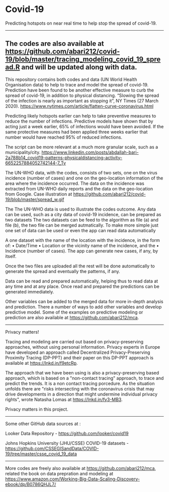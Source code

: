 # Covid-19

Predicting hotspots on near real time to help stop the spread of covid-19. 

-------------------
The codes are also available at https://github.com/abari212/covid-19/blob/master/tracing_modeling_covid_19_spread.R and will be updated along with data.
-------------------

This repository contains both codes and data (UN World Health Organisation data) to help to trace and model the spread of covid-19. Prediction have been found to be another effective measure to curb the spread of covid-19, in addition to physical distancing.  “Slowing the spread of the infection is nearly as important as stopping it”, NY Times (27 March 2020). https://www.nytimes.com/article/flatten-curve-coronavirus.html

Predicting likely hotspots earlier can help to take preventive measures to reduce the number of infections. 
​Predictive models have shown that by acting just a week earlier, 65% of infections would have been avoided. If the same protective measures had been applied three weeks earlier that number would have reached 95% of reduced infections.

The script can be more relevant at a much more granular scale, such as a municipality/city. 
https://www.linkedin.com/posts/abdallah-bari-2a788b14_covid19-patterns-physicaldistancing-activity-6652257884052742144-7_Tv

The UN-WHO data, with the codes, consists of two sets, one on the virus incidence (number of cases) and one on the geo-location information of the area where the incidence occurred. The data on the incidence was extracted from UN-WHO daily reports and the data on the geo-location from Google. Case illustration at https://github.com/abari212/covid-19/blob/master/spread_w.gif

The The UN-WHO data is used to illustrate the codes outcome. 
Any data can be used, such as a city data of covid-19 incidence, can be prepared as two datasets 
The two datasets can be feed to the algorithm as file (a) and file (b), the two file can be merged autmatically.
To make more simple just one set of data can be used or even the app can read data automatically 

A one dataset with the name of the location with the incidence, in the form of: 
•	Date/Time
•	Location or the vicinity name of the incidence, and the
•	Incidence (number of cases). The app can generate new cases, if any, by itself.

Once the two files are uploaded all the rest will be done automatically to generate the spread and eventually the patterns, if any.

Data can be read and prepared automatically, helping thus to read data at any time and at any place. Once read and prepared the predictions can be generated immediately.  
 
Other variables can be added to the merged data for more in-depth analysis and prediction. 
There a number of ways to add other variables and develop predictive model. 
Some of the examples on predictive modeling or prediction are also available at https://github.com/abari212/mca. 
 
--------
Privacy matters!

Tracing and modeling are carried out based on privacy-preserving approaches, without using personal information. Privacy experts in Europe have developed an approach called Decentralized Privacy-Preserving Proximity Tracing (DP-PPT) and their paper on this DP-PPT approach is available at https://lnkd.in/f9etcRp.

The approach that we have been using is also a privacy-preserving based approach, which is based on a "non-contact tracing" approach, to trace and predict the trends. It is a non contact tracing porcedure. As the situation unfolds there are "risks intersecting with the coronavirus crisis that may drive developments in a direction that might undermine individual privacy rights", wrote Natasha Lomas at https://lnkd.in/fy3-MB3. 

Privacy matters in this project.


------------
Some other GitHub data sources at : 

Looker Data Repository - https://github.com/looker/covid19

Johns Hopkins University (JHU/CSSE) COVID-19 datasets - https://github.com/CSSEGISandData/COVID-19/tree/master/csse_covid_19_data


---------------------------------------------------
More codes are freely also available at https://github.com/abari212/mca, 
related the book on data prepration and modeling at https://www.amazon.com/Working-Big-Data-Scaling-Discovery-ebook/dp/B0786QHJL7/
